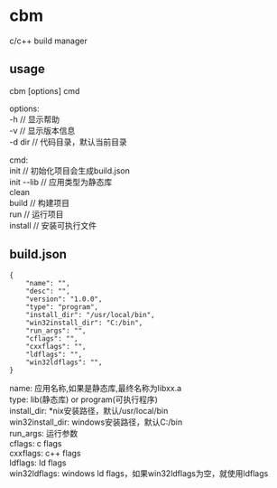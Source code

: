 # cbm
c/c++ build manager

## usage

cbm [options] cmd  

options:   
-h // 显示帮助   
-v // 显示版本信息  
-d dir // 代码目录，默认当前目录  

cmd:  
init // 初始化项目会生成build.json  
init --lib // 应用类型为静态库  
clean  
build // 构建项目  
run  // 运行项目  
install // 安装可执行文件  


## build.json


    {
		"name": "",
		"desc": "",
		"version": "1.0.0",
		"type": "program",
		"install_dir": "/usr/local/bin",
		"win32install_dir": "C:/bin",
		"run_args": "",
		"cflags": "",
		"cxxflags": "",
		"ldflags": "",
		"win32ldflags": "",
	}

name: 应用名称,如果是静态库,最终名称为libxx.a  
type: lib(静态库) or program(可执行程序)  
install_dir: *nix安装路径，默认/usr/local/bin  
win32install_dir: windows安装路径，默认C:/bin  
run_args: 运行参数  
cflags: c flags  
cxxflags: c++ flags  
ldflags: ld flags  
win32ldflags: windows ld flags，如果win32ldflags为空，就使用ldflags  
